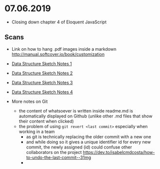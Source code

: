 # 07.06.2019
* Closing down chapter 4 of Eloquent JavaScript


## Scans
- Link on how to hang .pdf images inside a markdown <http://manual.softcover.io/book/customization>

- [Data Structure Sketch Notes 1](./Scans/Data-structures-scan1.pdf)

- [Data Structure Sketch Notes 2](./Scans/Data-structures-scan2.pdf)

- [Data Structure Sketch Notes 3](./Scans/Data-structures-scan3.pdf)

- [Data Structure Sketch Notes 4](./Scans/Data-structures-scan4.pdf)

- More notes on Git
    - the content of whatsoever is written inside readme.md is automatically displayed on Github (unlike other .md files that show their content when clicked)
    - the  problem of using `git revert <last commit>` especially when working in a team
        - as git is technically replacing the older commit with a new one
        - and while doing so it gives a unique identifier id for every new commit, the newly assigned (id) 
        could confuse other collaborators on the project
        <https://dev.to/isabelcmdcosta/how-to-undo-the-last-commit--31mg>
        -